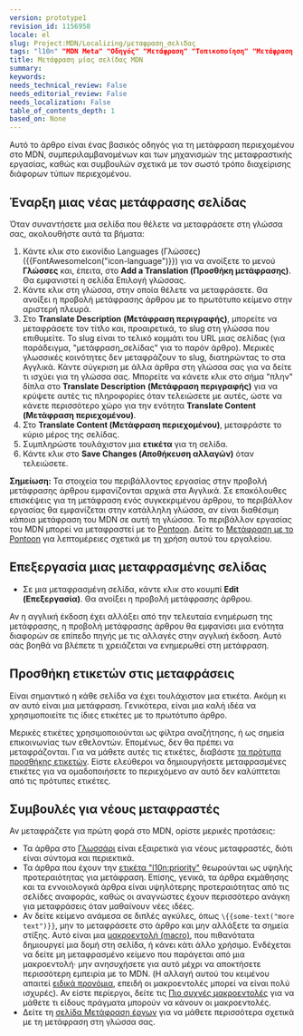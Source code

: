 ```yaml
---
version: prototype1
revision_id: 1156958
locale: el
slug: Project:MDN/Localizing/μεταφραση_σελιδας
tags: "l10n" "MDN Meta" "Οδηγός" "Μετάφραση" "Τοπικοποίηση" "Μετάφραση Σελίδας"
title: Μετάφραση μίας σελίδας MDN
summary: 
keywords: 
needs_technical_review: False
needs_editorial_review: False
needs_localization: False
table_of_contents_depth: 1
based_on: None
---
```

<p>Αυτό το άρθρο είναι ένας βασικός οδηγός για τη μετάφραση περιεχομένου στο MDN, συμπεριλαμβανομένων και των μηχανισμών της μεταφραστικής εργασίας, καθώς και συμβουλών σχετικά με τον σωστό τρόπο διαχείρισης διάφορων τύπων περιεχομένου.</p>

<h2 id="Starting_a_new_page_translation">Έναρξη μιας νέας μετάφρασης σελίδας</h2>

<p>Όταν συναντήσετε μια σελίδα που θέλετε να μεταφράσετε στη γλώσσα σας, ακολουθήστε αυτά τα βήματα:</p>

<ol>
 <li>Κάντε κλικ στο εικονίδιο Languages (Γλώσσες) ({{FontAwesomeIcon("icon-language")}}) για να ανοίξετε το μενού <strong>Γλώσσες</strong> και, έπειτα, στο <strong>Add a Translation (Προσθήκη μετάφρασης)</strong>. Θα εμφανιστεί η σελίδα Επιλογή γλώσσας.</li>
 <li>Κάντε κλικ στη γλώσσα, στην οποία θέλετε να μεταφράσετε. Θα ανοίξει η προβολή μετάφρασης άρθρου με το πρωτότυπο κείμενο στην αριστερή πλευρά.</li>
 <li>Στο <strong>Translate Description</strong> <strong>(Μετάφραση περιγραφής)</strong>, μπορείτε να μεταφράσετε τον τίτλο και, προαιρετικά, το slug στη γλώσσα που επιθυμείτε. Το slug είναι το τελικό κομμάτι του URL μιας σελίδας (για παράδειγμα, "μετάφραση_σελίδας" για το παρόν άρθρο). Μερικές γλωσσικές κοινότητες δεν μεταφράζουν το slug, διατηρώντας το στα Αγγλικά. Κάντε σύγκριση με άλλα άρθρα στη γλώσσα σας για να δείτε τι ισχύει για τη γλώσσα σας. Μπορείτε να κάνετε κλικ στο σήμα "πλην" δίπλα στο <strong>Translate Description</strong> <strong>(Μετάφραση περιγραφής)</strong> για να κρύψετε αυτές τις πληροφορίες όταν τελειώσετε με αυτές, ώστε να κάνετε περισσότερο χώρο για την ενότητα <strong>Translate Content (Μετάφραση περιεχομένου)</strong>.</li>
 <li>Στο <strong>Translate Content (Μετάφραση περιεχομένου)</strong>, μεταφράστε το κύριο μέρος της σελίδας.</li>
 <li>Συμπληρώστε τουλάχιστον μια <strong>ετικέτα</strong> για τη σελίδα.</li>
 <li>Κάντε κλικ στο <strong>Save Changes (Αποθήκευση αλλαγών)</strong> όταν τελειώσετε.</li>
</ol>

<div class="note"><strong>Σημείωση:</strong> Τα στοιχεία του περιβάλλοντος εργασίας στην προβολή μετάφρασης άρθρου εμφανίζονται αρχικά στα Αγγλικά. Σε επακόλουθες επισκέψεις για τη μετάφραση ενός συγκεκριμένου άρθρου, το περιβάλλον εργασίας θα εμφανίζεται στην κατάλληλη γλώσσα, αν είναι διαθέσιμη κάποια μετάφραση του MDN σε αυτή τη γλώσσα. Το περιβάλλον εργασίας του MDN μπορεί να μεταφραστεί με το <a href="https://pontoon.mozilla.org/projects/mdn/" title="https://pontoon.mozilla.org/projects/mdn/">Pontoon</a>. Δείτε το <a href="https://developer.mozilla.org/en-US/docs/Mozilla/Localization/Localizing_with_Pontoon" title="/en-US/docs/Mozilla/Localization/Localizing_with_Pontoon">Μετάφραση με το Pontoon</a> για λεπτομέρειες σχετικά με τη χρήση αυτού του εργαλείου.</div>

<h2 id="Editing_a_translated_page">Επεξεργασία μιας μεταφρασμένης σελίδας</h2>

<ul>
 <li>Σε μια μεταφρασμένη σελίδα, κάντε κλικ στο κουμπί <strong>Edit (Επεξεργασία)</strong>. Θα ανοίξει η προβολή μετάφρασης άρθρου.</li>
</ul>

<p>Αν η αγγλική έκδοση έχει αλλάξει από την τελευταία ενημέρωση της μετάφρασης, η προβολή μετάφρασης άρθρου θα εμφανίσει μια ενότητα διαφορών σε επίπεδο πηγής με τις αλλαγές στην αγγλική έκδοση. Αυτό σάς βοηθά να βλέπετε τι χρειάζεται να ενημερωθεί στη μετάφραση.</p>

<h2 id="Tagging_translations">Προσθήκη ετικετών στις μεταφράσεις</h2>

<p>Είναι σημαντικό η κάθε σελίδα να έχει τουλάχιστον μια ετικέτα. Ακόμη κι αν αυτό είναι μια μετάφραση. Γενικότερα, είναι μια καλή ιδέα να χρησιμοποιείτε τις ίδιες ετικέτες με το πρωτότυπο άρθρο.</p>

<p>Μερικές ετικέτες χρησιμοποιούνται ως φίλτρα αναζήτησης, ή ως σημεία επικοινωνίας των εθελοντών. Επομένως, δεν θα πρέπει να μεταφράζονται. Για να μάθετε αυτές τις ετικέτες, διαβάστε <a href="https://developer.mozilla.org/en-US/docs/Project:MDN/Contributing/Tagging_standards">τα πρότυπα προσθήκης ετικετών</a>. Είστε ελεύθεροι να δημιουργήσετε μεταφρασμένες ετικέτες για να ομαδοποιήσετε το περιεχόμενο αν αυτό δεν καλύπτεται από τις πρότυπες ετικέτες.</p>

<h2 id="Tips_for_new_localizers">Συμβουλές για νέους μεταφραστές</h2>

<p>Αν μεταφράζετε για πρώτη φορά στο MDN, ορίστε μερικές προτάσεις:</p>

<ul>
 <li>Τα άρθρα στο <a href="https://developer.mozilla.org/en-US/docs/Glossary">Γλωσσάρι</a> είναι εξαιρετικά για νέους μεταφραστές, διότι είναι σύντομα και περιεκτικά.</li>
 <li>Τα άρθρα που έχουν την <a href="https://developer.mozilla.org/en-US/docs/tag/l10n%3Apriority">ετικέτα "l10n:priority"</a> θεωρούνται ως υψηλής προτεραιότητας για μετάφραση. Επίσης, γενικά, τα άρθρα εκμάθησης και τα εννοιολογικά άρθρα είναι υψηλότερης προτεραιότητας από τις σελίδες αναφοράς, καθώς οι αναγνώστες έχουν περισσότερο ανάγκη για μεταφράσεις όταν μαθαίνουν νέες ιδέες.</li>
 <li>Αν δείτε κείμενο ανάμεσα σε διπλές αγκύλες, όπως <code>\{{some-text("more text")}}</code>, μην το μεταφράσετε στο άρθρο και μην αλλάξετε τα σημεία στίξης. Αυτό είναι μια <a href="https://developer.mozilla.org/en-US/docs/MDN/Contribute/Structures/Macros">μακροεντολή (macro)</a>, που πιθανότατα δημιουργεί μια δομή στη σελίδα, ή κάνει κάτι άλλο χρήσιμο. Ενδέχεται να δείτε μη μεταφρασμένο κείμενο που παράγεται από μια μακροεντολή· μην ανησυχήσετε για αυτό μέχρι να αποκτήσετε περισσότερη εμπειρία με το MDN. (Η αλλαγή αυτού του κειμένου απαιτεί <a href="https://developer.mozilla.org/en-US/docs/MDN/Contribute/Tools/Template_editing">ειδικά προνόμια</a>, επειδή οι μακροεντολές μπορεί να είναι πολύ ισχυρές). Αν είστε περίεργοι, δείτε τις <a href="https://developer.mozilla.org/en-US/docs/MDN/Contribute/Structures/Macros/Commonly-used_macros">Πιο συχνές μακροεντολές</a> για να μάθετε τι είδους πράγματα μπορούν να κάνουν οι μακροεντολές.</li>
 <li>Δείτε τη <a href="https://developer.mozilla.org/en-US/docs/MDN/Contribute/Localize/Localization_projects">σελίδα Μετάφραση έργων</a> για να μάθετε περισσότερα σχετικά με τη μετάφραση στη γλώσσα σας.</li>
</ul>

